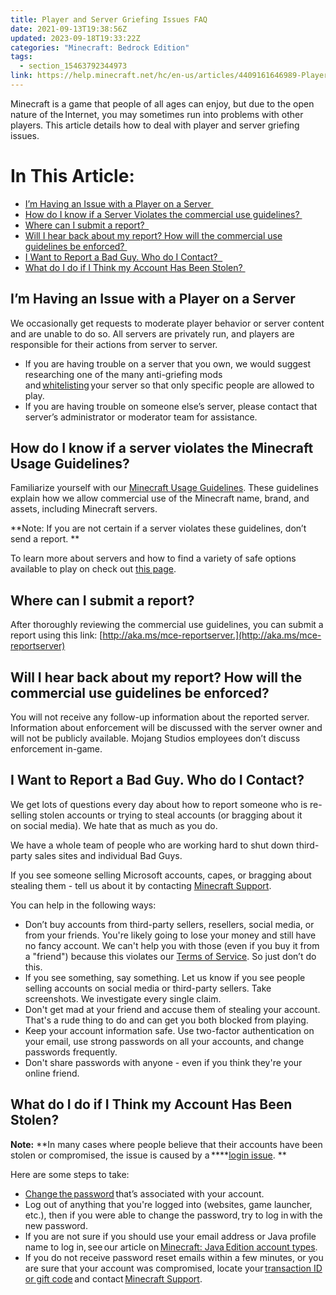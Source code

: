 ```yaml
---
title: Player and Server Griefing Issues FAQ
date: 2021-09-13T19:38:56Z
updated: 2023-09-18T19:33:22Z
categories: "Minecraft: Bedrock Edition"
tags:
  - section_15463792344973
link: https://help.minecraft.net/hc/en-us/articles/4409161646989-Player-and-Server-Griefing-Issues-FAQ
---
```


Minecraft is a game that people of all ages can enjoy, but due to the open nature of the Internet, you may sometimes run into problems with other players. This article details how to deal with player and server griefing issues. 

# In This Article:

- [I’m Having an Issue with a Player on a Server ](#im-having-an-issue-with-a-player-on-a-server)
- [How do I know if a Server Violates the commercial use guidelines? ](#how-do-i-know-if-a-server-violates-the-minecraft-usage-guidelines)
- [Where can I submit a report?  ](#wherecanisubmitareport)
- [Will I hear back about my report? How will the commercial use guidelines be enforced? ](#will-i-hear-back-about-my-report-how-will-the-commercial-use-guidelines-be-enforced)
- [I Want to Report a Bad Guy. Who do I Contact?  ](#i-want-to-report-a-bad-guy-who-do-i-contact-)
- [What do I do if I Think my Account Has Been Stolen? ](#what-do-i-do-if-i-think-my-account-has-been-stolen)

## I’m Having an Issue with a Player on a Server 

We occasionally get requests to moderate player behavior or server content and are unable to do so. All servers are privately run, and players are responsible for their actions from server to server. 

- If you are having trouble on a server that you own, we would suggest researching one of the many anti-griefing mods and [whitelisting](https://minecraft.fandom.com/wiki/Commands/whitelist) your server so that only specific people are allowed to play. 
- If you are having trouble on someone else’s server, please contact that server’s administrator or moderator team for assistance.  

## How do I know if a server violates the Minecraft Usage Guidelines? 

Familiarize yourself with our [Minecraft Usage Guidelines](https://account.mojang.com/terms#commercial). These guidelines explain how we allow commercial use of the Minecraft name, brand, and assets, including Minecraft servers. 

**Note: If you are not certain if a server violates these guidelines, don’t send a report. **

To learn more about servers and how to find a variety of safe options available to play on check out [this page](../Minecraft-Bedrock-Edition-Technical/Minecraft-Dedicated-and-Partner-Servers-FAQ.md).

## Where can I submit a report?  

After thoroughly reviewing the commercial use guidelines, you can submit a report using this link: [http://aka.ms/mce-reportserver.](http://aka.ms/mce-reportserver)

## Will I hear back about my report? How will the commercial use guidelines be enforced? 

You will not receive any follow-up information about the reported server. Information about enforcement will be discussed with the server owner and will not be publicly available. Mojang Studios employees don’t discuss enforcement in-game. 

## I Want to Report a Bad Guy. Who do I Contact?  

We get lots of questions every day about how to report someone who is re-selling stolen accounts or trying to steal accounts (or bragging about it on social media). We hate that as much as you do.  

We have a whole team of people who are working hard to shut down third-party sales sites and individual Bad Guys. 

If you see someone selling Microsoft accounts, capes, or bragging about stealing them - tell us about it by contacting [Minecraft Support](https://aka.ms/Minecraft-Support). 

You can help in the following ways: 

- Don’t buy accounts from third-party sellers, resellers, social media, or from your friends. You're likely going to lose your money and still have no fancy account. We can't help you with those (even if you buy it from a "friend") because this violates our [Terms of Service](https://account.mojang.com/terms#website). So just don’t do this. 
- If you see something, say something. Let us know if you see people selling accounts on social media or third-party sellers. Take screenshots. We investigate every single claim. 
- Don't get mad at your friend and accuse them of stealing your account. That's a rude thing to do and can get you both blocked from playing.  
- Keep your account information safe. Use two-factor authentication on your email, use strong passwords on all your accounts, and change passwords frequently. 
- Don't share passwords with anyone - even if you think they're your online friend. 

## What do I do if I Think my Account Has Been Stolen? 

**Note:** **In many cases where people believe that their accounts have been stolen or compromised, the issue is caused by a ****[login issue](../Minecraft-Java-Edition-Accounts/Minecraft-Java-Edition-Login-Issues-FAQ.md). **

Here are some steps to take: 

- [Change the password](https://www.microsoft.com/account) that’s associated with your account.  
- Log out of anything that you're logged into (websites, game launcher, etc.), then if you were able to change the password, try to log in with the new password. 
- If you are not sure if you should use your email address or Java profile name to log in, see our article on [Minecraft: Java Edition account types](https://help.minecraft.net/hc/en-us/articles/4408867060621-Minecraft-Java-Edition-Account-Types).  
- If you do not receive password reset emails within a few minutes, or you are sure that your account was compromised, locate your [transaction ID or gift code](../General-Billing/What-is-a-Transaction-ID.md) and contact [Minecraft Support](https://aka.ms/Minecraft-Support).
